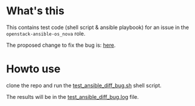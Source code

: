 # What's this

This contains test code (shell script & ansible playbook) for an issue
in the `openstack-ansible-os_nova` role.

The proposed change to fix the bug is: [here](https://review.opendev.org/c/openstack/openstack-ansible-os_nova/+/944283).

# Howto use

clone the repo and run the [test_ansible_diff_bug.sh](./test_ansible_diff_bug.sh) shell script.

The results will be in the [test_ansible_diff_bug.log](./test_ansible_diff_bug.log) file.
